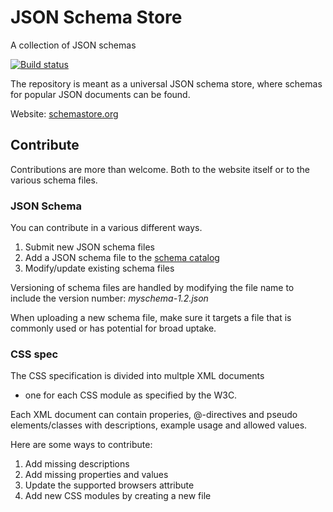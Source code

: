 # JSON Schema Store

 A collection of JSON schemas

[![Build status](https://ci.appveyor.com/api/projects/status/ab34h2jsrjfiw2xq?svg=true)](https://ci.appveyor.com/project/madskristensen/schemastore-371)

The repository is meant as a universal JSON schema store,
where schemas for popular JSON documents can be found.

Website: [schemastore.org](http://schemastore.org)

## Contribute
Contributions are more than welcome. Both to the website
itself or to the various schema files.

### JSON Schema
You can contribute in a various different ways.

1. Submit new JSON schema files
2. Add a JSON schema file to the [schema catalog](src/api/json/catalog.json)
3. Modify/update existing schema files

Versioning of schema files are handled by modifying the file name to include
the version number: *myschema-1.2.json*

When uploading a new schema file, make sure it targets a file that is commonly
used or has potential for broad uptake.

### CSS spec
The CSS specification is divided into multple XML documents
- one for each CSS module as specified by the W3C.

Each XML document can contain properies, @-directives and
pseudo elements/classes with descriptions, example usage
and allowed values.

Here are some ways to contribute:

1. Add missing descriptions
2. Add missing properties and values
3. Update the supported browsers attribute
4. Add new CSS modules by creating a new file
